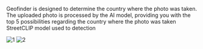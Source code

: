 Geofinder is designed to determine the country where the photo was taken. The uploaded photo is processed by the AI model, providing you with the top 5 possibilities regarding the country where the photo was taken
StreetCLIP model used to detection

![1](https://github.com/fthcnymc/geolocalfinder/assets/89087360/4726e647-8756-4a27-9c24-5674fbbb47ae)
![2](https://github.com/fthcnymc/geolocalfinder/assets/89087360/d26a1df7-ee52-4f72-8034-cde37eaf5d3e)

